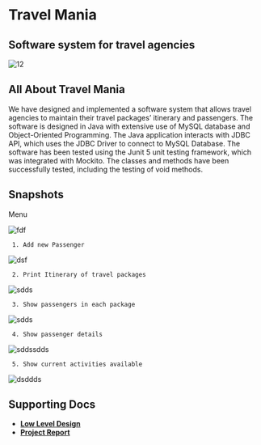 # Travel Mania

## Software system for travel agencies

![12](https://user-images.githubusercontent.com/78023521/143689280-c8b4af18-27a3-47dd-9b35-5cf0e36b48d8.jpg)

## All About Travel Mania

We have designed and implemented a software system that allows travel agencies to maintain their travel packages’ itinerary and passengers. The software is designed in Java with extensive use of MySQL database and Object-Oriented Programming. 
The Java application interacts with JDBC API, which uses the JDBC Driver to connect to MySQL Database. 
The software has been tested using the Junit 5 unit testing framework, which was integrated with Mockito. The classes and methods have been successfully tested, including the testing of void methods. 

## Snapshots

 Menu 


![fdf](https://user-images.githubusercontent.com/78023521/143688475-60bf50c4-08d9-4d1f-9f44-d2ad659300ee.png)

     1. Add new Passenger

![dsf](https://user-images.githubusercontent.com/78023521/143688474-325ddb46-d954-4351-9099-2c7a707f963a.jpg)

     2. Print Itinerary of travel packages

![sdds](https://user-images.githubusercontent.com/78023521/143688476-50ec1692-2a1e-45d4-839d-92cdaab36103.jpg)

     3. Show passengers in each package

![sdds](https://user-images.githubusercontent.com/78023521/143688478-047c22f1-9311-4cc5-8666-efe2082f9769.png)

     4. Show passenger details

![sddssdds](https://user-images.githubusercontent.com/78023521/143688480-02d06eb4-f826-45ba-b2aa-bce266469b71.jpg)

     5. Show current activities available

![dsddds](https://user-images.githubusercontent.com/78023521/143688471-8e55070a-a43d-4ce6-b33d-23f904136696.jpg)

## Supporting Docs

* <a href="https://github.com/mehulgithub-1903/TripPy/blob/master/LLD.pdf"> **Low Level Design** </a>
* <a href="https://github.com/mehulgithub-1903/TripPy/blob/master/Project%20Report.pdf"> **Project Report** </a>

